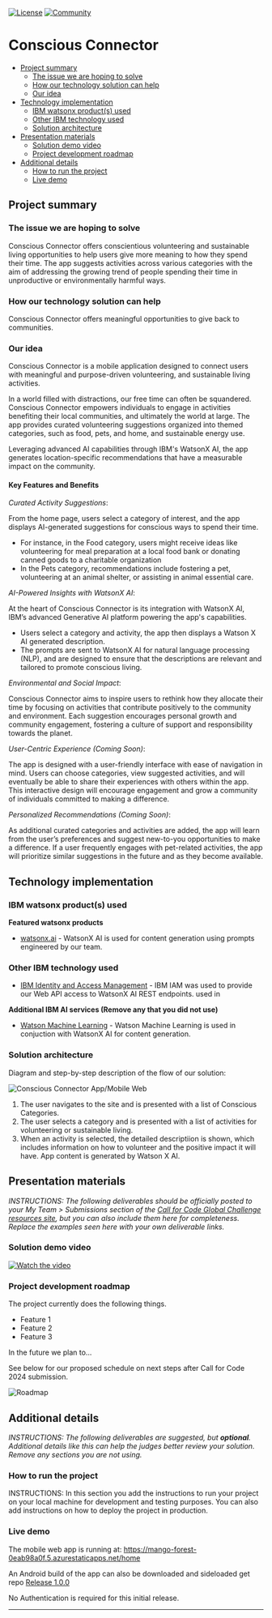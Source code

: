 [![License](https://img.shields.io/badge/License-Apache2-blue.svg)](https://www.apache.org/licenses/LICENSE-2.0) [![Community](https://img.shields.io/badge/Join-Community-blue)](https://developer.ibm.com/callforcode/solutions/projects/get-started/)

# Conscious Connector

- [Project summary](#project-summary)
  - [The issue we are hoping to solve](#the-issue-we-are-hoping-to-solve)
  - [How our technology solution can help](#how-our-technology-solution-can-help)
  - [Our idea](#our-idea)
- [Technology implementation](#technology-implementation)
  - [IBM watsonx product(s) used](#ibm-ai-services-used)
  - [Other IBM technology used](#other-ibm-technology-used)
  - [Solution architecture](#solution-architecture)
- [Presentation materials](#presentation-materials)
  - [Solution demo video](#solution-demo-video)
  - [Project development roadmap](#project-development-roadmap)
- [Additional details](#additional-details)
  - [How to run the project](#how-to-run-the-project)
  - [Live demo](#live-demo)

## Project summary

### The issue we are hoping to solve

Conscious Connector offers conscientious volunteering and sustainable living opportunities to help users give more meaning to how they spend their time.  The app suggests activities across various categories with the aim of addressing the growing trend of people spending their time in unproductive or environmentally harmful ways.

### How our technology solution can help

Conscious Connector offers meaningful opportunities to give back to communities.

### Our idea

Conscious Connector is a mobile application designed to connect users with meaningful and purpose-driven volunteering, and sustainable living activities.

In a world filled with distractions, our free time can often be squandered.  Conscious Connector empowers individuals to engage in activities benefiting their local communities, and ultimately the world at large. The app provides curated volunteering suggestions organized into themed categories, such as food, pets, and home, and sustainable energy use.

Leveraging advanced AI capabilities through IBM's WatsonX AI, the app generates location-specific recommendations that have a measurable impact on the community.

#### Key Features and Benefits
*Curated Activity Suggestions*: 

From the home page, users select a category of interest, and the app displays AI-generated suggestions for conscious ways to spend their time.

 - For instance, in the Food category, users might receive ideas like volunteering for meal preparation at a local food bank or donating canned goods to a charitable organization
 - In the Pets category, recommendations include fostering a pet, volunteering at an animal shelter, or assisting in animal essential care.

*AI-Powered Insights with WatsonX AI*: 

At the heart of Conscious Connector is its integration with WatsonX AI, IBM’s advanced Generative AI platform powering the app's capabilities.

 - Users select a category and activity, the app then displays a Watson X AI generated description.
 - The prompts are sent to WatsonX AI for natural language processing (NLP), and are designed to ensure that the descriptions are relevant and tailored to promote conscious living.

*Environmental and Social Impact*:

Conscious Connector aims to inspire users to rethink how they allocate their time by focusing on activities that contribute positively to the community and environment. Each suggestion encourages personal growth and community engagement, fostering a culture of support and responsibility towards the planet.

*User-Centric Experience (Coming Soon)*: 

The app is designed with a user-friendly interface with ease of navigation in mind. Users can choose categories, view suggested activities, and will eventually be able to share their experiences with others within the app. This interactive design will encourage engagement and grow a community of individuals committed to making a difference.

*Personalized Recommendations (Coming Soon)*:

As additional curated categories and activities are added, the app will learn from the user’s preferences and suggest new-to-you opportunities to make a difference. If a user frequently engages with pet-related activities, the app will prioritize similar suggestions in the future and as they become available.

## Technology implementation

### IBM watsonx product(s) used

**Featured watsonx products**

- [watsonx.ai](https://www.ibm.com/products/watsonx-ai) - WatsonX AI is used for content generation using prompts engineered by our team.

### Other IBM technology used

 - [IBM Identity and Access Management](https://www.ibm.com/services/identity-access-management) - IBM IAM was used to provide our Web API access to WatsonX AI REST endpoints. used in 

**Additional IBM AI services (Remove any that you did not use)**

- [Watson Machine Learning](https://cloud.ibm.com/catalog/services/watson-machine-learning) - Watson Machine Learning is used in conjuction with WatsonX AI for content generation.

### Solution architecture

Diagram and step-by-step description of the flow of our solution:

![Conscious Connector App/Mobile Web](./images/SolutionArchitecture-ConciousConnector.drawio.png)

1. The user navigates to the site and is presented with a list of Conscious Categories.
2. The user selects a category and is presented with a list of activities for volunteering or sustainable living.
3. When an activity is selected, the detailed descriptiion is shown, which includes information on how to volunteer and the positive impact it will have.
   App content is generated by Watson X AI.


## Presentation materials

_INSTRUCTIONS: The following deliverables should be officially posted to your My Team > Submissions section of the [Call for Code Global Challenge resources site](https://cfc-prod.skillsnetwork.site/), but you can also include them here for completeness. Replace the examples seen here with your own deliverable links._

### Solution demo video

[![Watch the video](https://raw.githubusercontent.com/Liquid-Prep/Liquid-Prep/main/images/readme/IBM-interview-video-image.png)](https://youtu.be/vOgCOoy_Bx0)

### Project development roadmap

The project currently does the following things.

- Feature 1
- Feature 2
- Feature 3

In the future we plan to...

See below for our proposed schedule on next steps after Call for Code 2024 submission.

![Roadmap](./images/roadmap.jpg)

## Additional details

_INSTRUCTIONS: The following deliverables are suggested, but **optional**. Additional details like this can help the judges better review your solution. Remove any sections you are not using._

### How to run the project

INSTRUCTIONS: In this section you add the instructions to run your project on your local machine for development and testing purposes. You can also add instructions on how to deploy the project in production.

### Live demo

The mobile web app is running at: https://mango-forest-0eab98a0f.5.azurestaticapps.net/home

An Android build of the app can also be downloaded and sideloaded get repo [Release 1.0.0](https://github.com/blackhammer/ibm-cfc2024/releases/tag/1.0.0)

No Authentication is required for this initial release.

---